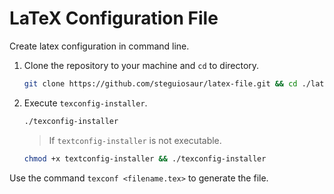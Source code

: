 # LaTeX Configuration File

Create latex configuration in command line.

1. Clone the repository to your machine and `cd` to directory.

    ```sh
    git clone https://github.com/steguiosaur/latex-file.git && cd ./latex-file
    ```

2. Execute `texconfig-installer`.

    ```sh
    ./texconfig-installer
    ```

    > If `textconfig-installer` is not executable.

    ```sh
    chmod +x textconfig-installer && ./texconfig-installer
    ```

Use the command `texconf <filename.tex>` to generate the file.
